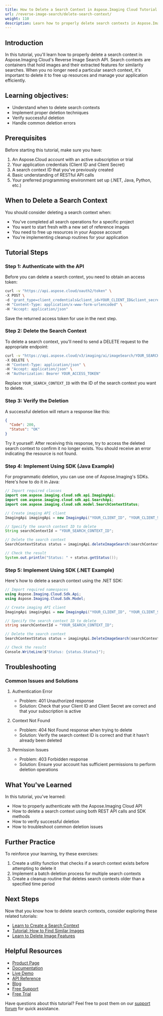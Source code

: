 ```yaml
---
title: How to Delete a Search Context in Aspose.Imaging Cloud Tutorial
url: /reverse-image-search/delete-search-context/
weight: 110
description: Learn how to properly delete search contexts in Aspose.Imaging Cloud API. This tutorial guides you through cleanup of reverse image search resources step by step.
---
```


## Introduction

In this tutorial, you'll learn how to properly delete a search context in Aspose.Imaging Cloud's Reverse Image Search API. Search contexts are containers that hold images and their extracted features for similarity searches. When you no longer need a particular search context, it's important to delete it to free up resources and manage your application efficiently.

## Learning objectives:
- Understand when to delete search contexts
- Implement proper deletion techniques
- Verify successful deletion
- Handle common deletion errors

## Prerequisites

Before starting this tutorial, make sure you have:

1. An Aspose.Cloud account with an active subscription or trial
2. Your application credentials (Client ID and Client Secret)
3. A search context ID that you've previously created
4. Basic understanding of RESTful API calls
5. Your preferred programming environment set up (.NET, Java, Python, etc.)

## When to Delete a Search Context

You should consider deleting a search context when:
- You've completed all search operations for a specific project
- You want to start fresh with a new set of reference images
- You need to free up resources in your Aspose account
- You're implementing cleanup routines for your application

## Tutorial Steps

### Step 1: Authenticate with the API

Before you can delete a search context, you need to obtain an access token:

```bash
curl -v "https://api.aspose.cloud/oauth2/token" \
-X POST \
-d 'grant_type=client_credentials&client_id=YOUR_CLIENT_ID&client_secret=YOUR_CLIENT_SECRET' \
-H "Content-Type: application/x-www-form-urlencoded" \
-H "Accept: application/json"
```

Save the returned access token for use in the next step.

### Step 2: Delete the Search Context

To delete a search context, you'll need to send a DELETE request to the appropriate endpoint:

```bash
curl -v "https://api.aspose.cloud/v3/imaging/ai/imageSearch/YOUR_SEARCH_CONTEXT_ID" \
-X DELETE \
-H "Content-Type: application/json" \
-H "Accept: application/json" \
-H "Authorization: Bearer YOUR_ACCESS_TOKEN"
```

Replace `YOUR_SEARCH_CONTEXT_ID` with the ID of the search context you want to delete.

### Step 3: Verify the Deletion

A successful deletion will return a response like this:

```json
{
  "Code": 200,
  "Status": "OK"
}
```

Try it yourself: After receiving this response, try to access the deleted search context to confirm it no longer exists. You should receive an error indicating the resource is not found.

### Step 4: Implement Using SDK (Java Example)

For programmatic deletion, you can use one of Aspose.Imaging's SDKs. Here's how to do it in Java:

```java
// Import required classes
import com.aspose.imaging.cloud.sdk.api.ImagingApi;
import com.aspose.imaging.cloud.sdk.api.SearchApi;
import com.aspose.imaging.cloud.sdk.model.SearchContextStatus;

// Create imaging API client
ImagingApi imagingApi = new ImagingApi("YOUR_CLIENT_ID", "YOUR_CLIENT_SECRET");

// Specify the search context ID to delete
String searchContextId = "YOUR_SEARCH_CONTEXT_ID";

// Delete the search context
SearchContextStatus status = imagingApi.deleteImageSearch(searchContextId);

// Check the result
System.out.println("Status: " + status.getStatus());
```

### Step 5: Implement Using SDK (.NET Example)

Here's how to delete a search context using the .NET SDK:

```csharp
// Import required namespaces
using Aspose.Imaging.Cloud.Sdk.Api;
using Aspose.Imaging.Cloud.Sdk.Model;

// Create imaging API client
ImagingApi imagingApi = new ImagingApi("YOUR_CLIENT_ID", "YOUR_CLIENT_SECRET");

// Specify the search context ID to delete
string searchContextId = "YOUR_SEARCH_CONTEXT_ID";

// Delete the search context
SearchContextStatus status = imagingApi.DeleteImageSearch(searchContextId);

// Check the result
Console.WriteLine($"Status: {status.Status}");
```

## Troubleshooting

### Common Issues and Solutions

1. Authentication Error
   - Problem: 401 Unauthorized response
   - Solution: Check that your Client ID and Client Secret are correct and that your subscription is active

2. Context Not Found
   - Problem: 404 Not Found response when trying to delete
   - Solution: Verify the search context ID is correct and that it hasn't already been deleted

3. Permission Issues
   - Problem: 403 Forbidden response
   - Solution: Ensure your account has sufficient permissions to perform deletion operations

## What You've Learned

In this tutorial, you've learned:
- How to properly authenticate with the Aspose.Imaging Cloud API
- How to delete a search context using both REST API calls and SDK methods
- How to verify successful deletion
- How to troubleshoot common deletion issues

## Further Practice

To reinforce your learning, try these exercises:
1. Create a utility function that checks if a search context exists before attempting to delete it
2. Implement a batch deletion process for multiple search contexts
3. Create a cleanup routine that deletes search contexts older than a specified time period

## Next Steps

Now that you know how to delete search contexts, consider exploring these related tutorials:
- [Learn to Create a Search Context](/reverse-image-search/create-search-context/)
- [Tutorial: How to Find Similar Images](/reverse-image-search/find-similar-images/)
- [Learn to Delete Image Features](/reverse-image-search/delete-image-features/)

## Helpful Resources

- [Product Page](https://products.aspose.cloud/imaging/)
- [Documentation](https://docs.aspose.cloud/imaging/)
- [Live Demo](https://products.aspose.app/imaging/family)
- [API Reference](https://reference.aspose.cloud/imaging/)
- [Blog](https://blog.aspose.cloud/category/imaging/)
- [Free Support](https://forum.aspose.cloud/c/imaging/10/)
- [Free Trial](https://dashboard.aspose.cloud/#/apps)

Have questions about this tutorial? Feel free to post them on our [support forum](https://forum.aspose.cloud/c/imaging/10/) for quick assistance.
